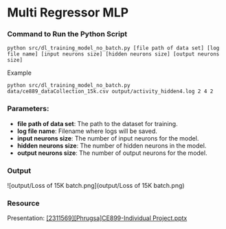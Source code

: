 ﻿# Multi Regressor MLP
### Command to Run the Python Script
```
python src/dl_training_model_no_batch.py [file path of data set] [log file name] [input neurons size] [hidden neurons size] [output neurons size]
```
Example
```
python src/dl_training_model_no_batch.py data/ce889_dataCollection_15k.csv output/activity_hidden4.log 2 4 2
```
### Parameters:
- **file path of data set**: The path to the dataset for training.
- **log file name**: Filename where logs will be saved.
- **input neurons size**: The number of input neurons for the model.
- **hidden neurons size**: The number of hidden neurons in the model.
- **output neurons size**: The number of output neurons for the model.

### Output
![output/Loss of 15K batch.png](output/Loss of 15K batch.png)

### Resource
Presentation: [[2311569][Phrugsa]CE899-Individual Project.pptx](https://github.com/phrugsa-limbunlom/CE889_Individual_Project_MLP_from_scratch/blob/main/%5B2311569%5D%5BPhrugsa%5DCE899-Individual%20Project.pptx)
